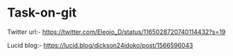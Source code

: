 # Task-on-git
Twitter url:- https://twitter.com/Eleojo_D/status/1165028720740114432?s=19

Lucid blog:- https://lucid.blog/dickson24idoko/post/1566596043

